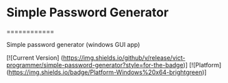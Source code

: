 # Simple Password Generator
============

Simple password generator (windows GUI app)

[![Current Version] (https://img.shields.io/github/v/release/vict-programmer/simple-password-generator?style=for-the-badge)]
[![Platform] (https://img.shields.io/badge/Platform-Windows%20x64-brightgreen)]